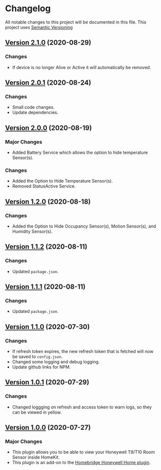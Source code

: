 # Changelog

All notable changes to this project will be documented in this file. This project uses [Semantic Versioning](https://semver.org/)

## [Version 2.1.0](https://github.com/donavanbecker/homebridge-honeywell-home-roomSensor/compare/v2.0.1...v2.1.0) (2020-08-29)

### Changes

- If device is no longer Alive or Active it will automatically be removed.

## [Version 2.0.1](https://github.com/donavanbecker/homebridge-honeywell-home-roomSensor/compare/v2.0.0...v2.0.1) (2020-08-24)

### Changes

- Small code changes.
- Update dependencies.

## [Version 2.0.0](https://github.com/donavanbecker/homebridge-honeywell-home-roomSensor/compare/v1.2.0...v2.0.0) (2020-08-19)

### Major Changes

- Added Battery Service which allows the option to hide temperature Sensor(s).

### Changes

- Added the Option to Hide Temperature Sensor(s).
- Removed StatusActive Service.

## [Version 1.2.0](https://github.com/donavanbecker/homebridge-honeywell-home-roomSensor/compare/v1.1.2...v1.2.0) (2020-08-18)

### Changes

- Added the Option to Hide Occupancy Sensor(s), Motion Sensor(s), and Humidity Sensor(s).

## [Version 1.1.2](https://github.com/donavanbecker/homebridge-honeywell-home-roomSensor/compare/v1.1.1...v1.1.2) (2020-08-11)

### Changes

- Updated `package.json`.

## [Version 1.1.1](https://github.com/donavanbecker/homebridge-honeywell-home-roomSensor/compare/v1.1.0...v1.1.1) (2020-08-11)

### Changes

- Updated `package.json`.

## [Version 1.1.0](https://github.com/donavanbecker/homebridge-honeywell-home-roomSensor/compare/v1.0.1...v1.1.0) (2020-07-30)

### Changes

- If refresh token expires, the new refresh token that is fetched will now be saved to `config.json`.
- Changed some logging and debug logging.
- Update github links for NPM.

## [Version 1.0.1](https://github.com/donavanbecker/homebridge-honeywell-home-roomSensor/compare/v1.0.0...v1.0.1) (2020-07-29)

### Changes

- Changed loggging on refresh and access token to warn logs, so they can be viewed in yellow.

## [Version 1.0.0](https://github.com/donavanbecker/homebridge-honeywell-home-roomSensor/releases/tag/v1.0.0) (2020-07-27)

### Major Changes

- This plugin allows you to be able to view your Honeywell T9/T10 Room Sensor inside HomeKit.
- This plugin is an add-on to the [Homebridge Honeywell Home plugin](https://github.com/donavanbecker/homebridge-honeywell-home).
